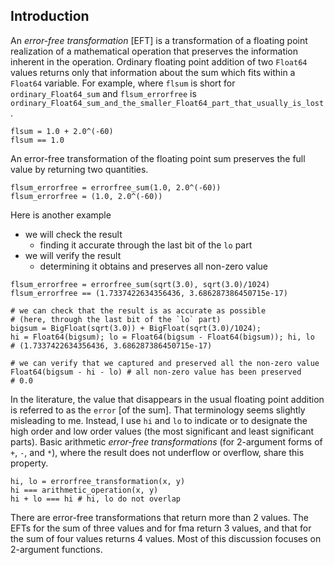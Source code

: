 ## Introduction

An _error-free transformation_ [EFT] is a transformation of a floating point realization of a mathematical operation that preserves the information inherent in the operation.  Ordinary floating point addition of two `Float64` values returns only that information about the sum which fits within a `Float64` variable.  For example, where `flsum` is short for `ordinary_Float64_sum` and `flsum_errorfree` is `ordinary_Float64_sum_and_the_smaller_Float64_part_that_usually_is_lost`.
```
flsum = 1.0 + 2.0^(-60)
flsum == 1.0
```
An error-free transformation of the floating point sum preserves the full value by returning two quantities.
```
flsum_errorfree = errorfree_sum(1.0, 2.0^(-60))
flsum_errorfree = (1.0, 2.0^(-60))
```
Here is another example
- we will check the result
    - finding it accurate through the last bit of the `lo` part
- we will verify the result
    - determining it obtains and preserves all non-zero value
```
flsum_errorfree = errorfree_sum(sqrt(3.0), sqrt(3.0)/1024)
flsum_errorfree == (1.7337422634356436, 3.686287386450715e-17)

# we can check that the result is as accurate as possible
# (here, through the last bit of the `lo` part) 
bigsum = BigFloat(sqrt(3.0)) + BigFloat(sqrt(3.0)/1024);
hi = Float64(bigsum); lo = Float64(bigsum - Float64(bigsum)); hi, lo
# (1.7337422634356436, 3.686287386450715e-17)

# we can verify that we captured and preserved all the non-zero value
Float64(bigsum - hi - lo) # all non-zero value has been preserved
# 0.0
```
In the literature, the value that disappears in the usual floating point addition is referred to as the `error` [of the sum].  That terminology seems slightly misleading to me. Instead, I use `hi` and `lo` to indicate or to designate the high order and low order values (the most significant and least significant parts). Basic arithmetic _error-free transformations_ (for 2-argument forms of `+`, `-`, and `*`), where the result does not underflow or overflow, share this property.
```
hi, lo = errorfree_transformation(x, y)
hi === arithmetic_operation(x, y)
hi + lo === hi # hi, lo do not overlap
```
There are error-free transformations that return more than 2 values.  The EFTs for the sum of three values and for fma return 3 values, and  that for the sum of four values returns 4 values.  Most of this discussion focuses on 2-argument functions.



